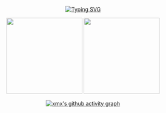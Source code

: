 <div align="center">

[![Typing SVG](https://readme-typing-svg.herokuapp.com?size=25&duration=2500&color=eeeeee&vCenter=true&width=200&height=40&lines=Hi+there+%F0%9F%91%8B%F0%9F%8F%BB;I'm+Wang+ZY)](https://git.io/typing-svg)



<p align="center">
  <img height="200" src="https://github-readme-stats.vercel.app/api/top-langs/?username=xmx&theme=react&show_icons=true" />
  <img height="200" src="https://github-readme-stats.vercel.app/api?username=xmx&show_icons=true&theme=react&include_all_commits=true" />
</p>
     
[![xmx's github activity graph](https://github-readme-activity-graph.cyclic.app/graph?username=xmx&theme=react)](https://github.com/xmx)

     
     
<!--
**xmx/xmx** is a ✨ _special_ ✨ repository because its `README.md` (this file) appears on your GitHub profile.

Here are some ideas to get you started:

- 🔭 I’m currently working on ...
- 🌱 I’m currently learning ...
- 👯 I’m looking to collaborate on ...
- 🤔 I’m looking for help with ...
- 💬 Ask me about ...
- 📫 How to reach me: ...
- 😄 Pronouns: ...
- ⚡ Fun fact: ...
-->
